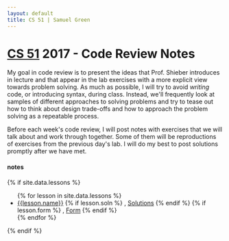 ```yaml
---
layout: default
title: CS 51 | Samuel Green
---
```


# [CS 51](https://cs51.io) 2017 - Code Review Notes

My goal in code review is to present the ideas that Prof. Shieber introduces in lecture and that appear
in the lab exercises with a more explicit view towards problem solving. 
As much as possible, I will try to avoid _writing_ code, or introducing syntax, during class. Instead, we'll frequently
look at samples of different approaches to solving problems and try to tease out
how to think about design trade-offs and how to approach the problem solving as a repeatable process.

Before each week's code review, I will post notes with exercises that we will talk about
and work through together. Some of them will be reproductions of
exercises from the previous day's lab. I will do my best to post solutions
promptly after we have met.


#### notes

{% if site.data.lessons %}
<ul>
    {% for lesson in site.data.lessons %}
    <li> 
        <a href="{{lesson.link}}">{{lesson.name}}</a> 
        {% if lesson.soln %}
            , <a href="{{lesson.soln}}">Solutions</a>
        {% endif %}
        {% if lesson.form %}
            , <a href="{{lesson.form}}">Form</a>
        {% endif %}
    </li>
    {% endfor %}
</ul>
{% endif %}



